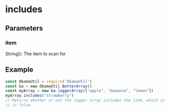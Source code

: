 # includes
## Parameters
### item
String(): The item to scan for
## Example
```javascript
const ObamaUtil = require('ObamaUtil')
const ba = new ObamaUtil.BetterArray()
const myArray = new ba.loggerArray(["apple", "bananna", "lemon"])
myArray.includes("strawberry")
// Returns whether or not the logger array includes the item, which in this case,
// is false.
```